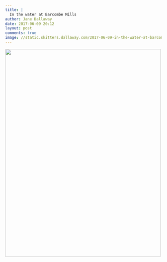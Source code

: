 ```yaml
---
title: |
  In the water at Barcombe Mills
author: Jane Dallaway
date: 2017-06-09 20:12
layout: post
comments: true
image: //static.skitters.dallaway.com/2017-06-09-in-the-water-at-barcombe-mills-thumb-IMG_5845.JPG
---
```


<div>
        <a href="//static.skitters.dallaway.com/2017-06-09-in-the-water-at-barcombe-mills-fullsize-IMG_5845.JPG">
          <img src="//static.skitters.dallaway.com/2017-06-09-in-the-water-at-barcombe-mills-thumb-IMG_5845.JPG" width="500" height="667"/>
        </a>
      </div>


  
      